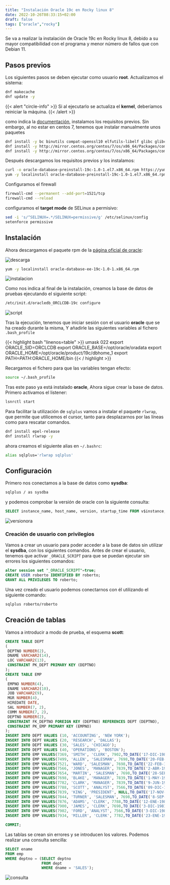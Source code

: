 ```yaml
---
title: "Instalación Oracle 19c en Rocky linux 8"
date: 2022-10-26T08:33:15+02:00
draft: false
tags: ["oracle","rocky"]
---
```


Se va a realizar la instalación de Oracle 19c en Rocky linux 8, debido a su mayor compatibilidad con el programa y menor número de fallos que con Debian 11.

## Pasos previos

Los siguientes pasos se deben ejecutar como usuario **root**.
Actualizamos el sistema:

```bash
dnf makecache
dnf update -y
```

{{< alert "circle-info" >}}
Si al ejecutarlo se actualiza el **kernel**, deberíamos reiniciar la máquina.
{{< /alert >}}

como indica la [documentación](https://docs.oracle.com/en/database/oracle/oracle-database/19/ladbi/running-rpm-packages-to-install-oracle-database.html#GUID-BB7C11E3-D385-4A2F-9EAF-75F4F0AACF02), instalamos los requisitos previos. Sin embargo, al no estar en centos 7, tenemos que instalar manualmente unos paquetes

```bash
dnf install -y bc binutils compat-openssl10 elfutils-libelf glibc glibc-devel ksh libaio libXrender libX11 libXau libXi libXtst libgcc libnsl libstdc++ libxcb libibverbs make policycoreutils policycoreutils-python-utils smartmontools sysstat libnsl2 net-tools nfs-utils unzip
dnf install -y http://mirror.centos.org/centos/7/os/x86_64/Packages/compat-libcap1-1.10-7.el7.x86_64.rpm
dnf install -y http://mirror.centos.org/centos/7/os/x86_64/Packages/compat-libstdc++-33-3.2.3-72.el7.x86_64.rpm
```

Después descargamos los requisitos previos y los instalamos:

```bash
curl -o oracle-database-preinstall-19c-1.0-1.el7.x86_64.rpm https://yum.oracle.com/repo/OracleLinux/OL7/latest/x86_64/getPackage/oracle-database-preinstall-19c-1.0-1.el7.x86_64.rpm
yum -y localinstall oracle-database-preinstall-19c-1.0-1.el7.x86_64.rpm
```

Configuramos el firewall

```bash
firewall-cmd --permanent --add-port=1521/tcp
firewall-cmd --reload
```

configuramos el **target mode** de SELinux a permisivo:

```bash
sed -i 's/^SELINUX=.*/SELINUX=permissive/g' /etc/selinux/config
setenforce permissive
```

## Instalación

Ahora descargamos el paquete rpm de la [página oficial de oracle](https://www.oracle.com/es/database/technologies/oracle19c-linux-downloads.html):

![descarga](descarga.png)

```bash
yum -y localinstall oracle-database-ee-19c-1.0-1.x86_64.rpm 
```

![instalacion](instalacion.png)

Como nos indica al final de la instalación, creamos la base de datos de pruebas ejecutando el siguiente script:

```bash
/etc/init.d/oracledb_ORCLCDB-19c configure
```

![script](script.png)

Tras la ejecución, tenemos que iniciar sesión con el usuario **oracle** que se ha creado durante la misma, Y añadirle las siguientes variables al fichero `.bash_profile`

{{< highlight bash "linenos=table" >}}
umask 022
export ORACLE_SID=ORCLCDB
export ORACLE_BASE=/opt/oracle/oradata
export ORACLE_HOME=/opt/oracle/product/19c/dbhome_1
export PATH=$PATH:$ORACLE_HOME/bin
{{< / highlight >}}

Recargamos el fichero para que las variables tengan efecto:

```bash
source ~/.bash_profile
```

Tras este paso ya está instalado **oracle**, Ahora sigue crear la base de datos. Primero activamos el listener:

```bash
lsnrctl start
```

Para facilitar la utilización de `sqlplus` vamos a instalar el paquete `rlwrap`, que permite que utilicemos el cursor, tanto para desplazarnos por las líneas como para rescatar comandos.

```bash
dnf install epel-release
dnf install rlwrap -y
```

ahora creamos el siguiente alias en `~/.bashrc`:

```bash
alias sqlplus='rlwrap sqlplus'
```

## Configuración

Primero nos conectamos a la base de datos como **sysdba**:

```bash
sqlplus / as sysdba
```

y podemos comprobar la versión de oracle con la siguiente consulta:

```sql
SELECT instance_name, host_name, version, startup_time FROM v$instance;
```

![versionora](versionora.png)

### Creación de usuario con privilegios

Vamos a crear un usuario para poder acceder a la base de datos sin utilizar el **sysdba**, con los siguientes comandos. Antes de crear el usuario, tenemos  que activar `_ORACLE_SCRIPT` para que se puedan ejecutar sin errores los siguientes comandos:

```sql
alter session set "_ORACLE_SCRIPT"=true;
CREATE USER roberto IDENTIFIED BY roberto;
GRANT ALL PRIVILEGES TO roberto;
```

Una vez creado el usuario podemos conectarnos con él utilizando el siguiente comando:

```bash
sqlplus roberto/roberto
```

## Creación de tablas

Vamos a introducir a modo de prueba, el esquema **scott**:

```sql
CREATE TABLE DEPT
(
 DEPTNO NUMBER(2),
 DNAME VARCHAR2(14),
 LOC VARCHAR2(13),
 CONSTRAINT PK_DEPT PRIMARY KEY (DEPTNO)
);
CREATE TABLE EMP
(
 EMPNO NUMBER(4),
 ENAME VARCHAR2(10),
 JOB VARCHAR2(9),
 MGR NUMBER(4),
 HIREDATE DATE,
 SAL NUMBER(7, 2),
 COMM NUMBER(7, 2),
 DEPTNO NUMBER(2),
 CONSTRAINT FK_DEPTNO FOREIGN KEY (DEPTNO) REFERENCES DEPT (DEPTNO),
 CONSTRAINT PK_EMP PRIMARY KEY (EMPNO)
);
INSERT INTO DEPT VALUES (10, 'ACCOUNTING', 'NEW YORK');
INSERT INTO DEPT VALUES (20, 'RESEARCH', 'DALLAS');
INSERT INTO DEPT VALUES (30, 'SALES', 'CHICAGO');
INSERT INTO DEPT VALUES (40, 'OPERATIONS', 'BOSTON');
INSERT INTO EMP VALUES(7369, 'SMITH', 'CLERK', 7902,TO_DATE('17-DIC-1980', 'DD-MON-YYYY'), 800, NULL, 20);
INSERT INTO EMP VALUES(7499, 'ALLEN', 'SALESMAN', 7698,TO_DATE('20-FEB-1981', 'DD-MON-YYYY'), 1600, 300, 30);
INSERT INTO EMP VALUES(7521, 'WARD', 'SALESMAN', 7698,TO_DATE('22-FEB-1981', 'DD-MON-YYYY'), 1250, 500, 30);
INSERT INTO EMP VALUES(7566, 'JONES', 'MANAGER', 7839,TO_DATE('2-ABR-1981', 'DD-MON-YYYY'), 2975, NULL, 20);
INSERT INTO EMP VALUES(7654, 'MARTIN', 'SALESMAN', 7698,TO_DATE('28-SEP-1981', 'DD-MON-YYYY'), 1250, 1400, 30);
INSERT INTO EMP VALUES(7698, 'BLAKE', 'MANAGER', 7839,TO_DATE('1-MAY-1981', 'DD-MON-YYYY'), 2850, NULL, 30);
INSERT INTO EMP VALUES(7782, 'CLARK', 'MANAGER', 7839,TO_DATE('9-JUN-1981', 'DD-MON-YYYY'), 2450, NULL, 10);
INSERT INTO EMP VALUES(7788, 'SCOTT', 'ANALYST', 7566,TO_DATE('09-DIC-1982', 'DD-MON-YYYY'), 3000, NULL, 20);
INSERT INTO EMP VALUES(7839, 'KING', 'PRESIDENT', NULL,TO_DATE('17-NOV-1981', 'DD-MON-YYYY'), 5000, NULL, 10);
INSERT INTO EMP VALUES(7844, 'TURNER', 'SALESMAN', 7698,TO_DATE('8-SEP-1981', 'DD-MON-YYYY'), 1500, 0, 30);
INSERT INTO EMP VALUES(7876, 'ADAMS', 'CLERK', 7788,TO_DATE('12-ENE-1983', 'DD-MON-YYYY'), 1100, NULL, 20);
INSERT INTO EMP VALUES(7900, 'JAMES', 'CLERK', 7698,TO_DATE('3-DIC-1981', 'DD-MON-YYYY'), 950, NULL, 30);
INSERT INTO EMP VALUES(7902, 'FORD', 'ANALYST', 7566,TO_DATE('3-DIC-1981', 'DD-MON-YYYY'), 3000, NULL, 20);
INSERT INTO EMP VALUES(7934, 'MILLER', 'CLERK', 7782,TO_DATE('23-ENE-1982', 'DD-MON-YYYY'), 1300, NULL, 10);

COMMIT;
```

Las tablas se crean sin errores y se introducen los valores. Podemos realizar una consulta sencilla:

```sql
SELECT ename
FROM emp
WHERE deptno = (SELECT deptno
                FROM dept
                WHERE dname = 'SALES');
```

![consulta](consulta.png)